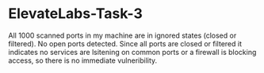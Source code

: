 # ElevateLabs-Task-3
All 1000 scanned ports in my machine are in ignored states (closed or filtered). No open ports detected. Since all ports are closed or filtered it indicates no services are lsitening on common ports or a firewall is blocking access, so there is no immediate vulneribility.
